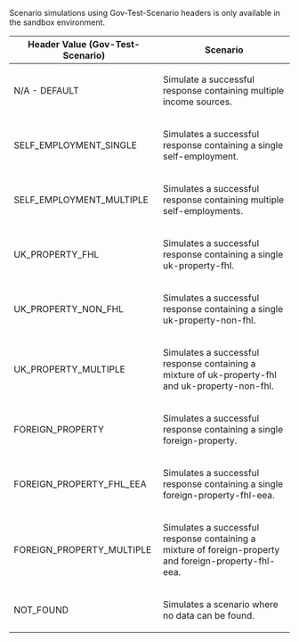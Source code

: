 <p>Scenario simulations using Gov-Test-Scenario headers is only available in the sandbox environment.</p>
<table>
    <thead>
        <tr>
            <th>Header Value (Gov-Test-Scenario)</th>
            <th>Scenario</th>
        </tr>
    </thead>
    <tbody>
        <tr>
            <td><p>N/A - DEFAULT</p></td>
            <td><p>Simulate a successful response containing multiple income sources.</p></td>
        </tr>
        <tr>
            <td><p>SELF_EMPLOYMENT_SINGLE</p></td>
            <td><p>Simulates a successful response containing a single self-employment.</p></td>
        </tr>
        <tr>
            <td><p>SELF_EMPLOYMENT_MULTIPLE</p></td>
            <td><p>Simulates a successful response containing multiple self-employments.</p></td>
        </tr>
        <tr>
            <td><p>UK_PROPERTY_FHL</p></td>
            <td><p>Simulates a successful response containing a single uk-property-fhl.</p></td>
        </tr>
        <tr>
            <td><p>UK_PROPERTY_NON_FHL</p></td>
            <td><p>Simulates a successful response containing a single uk-property-non-fhl.</p></td>
        </tr>
        <tr>
            <td><p>UK_PROPERTY_MULTIPLE</p></td>
            <td><p>Simulates a successful response containing a mixture of uk-property-fhl and uk-property-non-fhl.</p></td>
        </tr>
        <tr>
            <td><p>FOREIGN_PROPERTY</p></td>
            <td><p>Simulates a successful response containing a single foreign-property.</p></td>
        </tr>
        <tr>
            <td><p>FOREIGN_PROPERTY_FHL_EEA</p></td>
            <td><p>Simulates a successful response containing a single foreign-property-fhl-eea.</p></td>
        </tr>
        <tr>
            <td><p>FOREIGN_PROPERTY_MULTIPLE</p></td>
            <td><p>Simulates a successful response containing a mixture of foreign-property and foreign-property-fhl-eea.</p></td>
        </tr>
        <tr>
            <td><p>NOT_FOUND</p></td>
            <td><p>Simulates a scenario where no data can be found.</p></td>
        </tr>
    </tbody>
</table>
